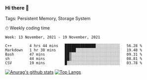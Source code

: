 ### Hi there 👋

Tags: Persistent Memory, Storage System

<!--

[![Anurag's github stats](https://github-readme-stats.vercel.app/api?username=wwyf)](https://github.com/anuraghazra/github-readme-stats)

[![Anurag's github stats](https://github-readme-stats.vercel.app/api?username=wwyf&count_private=true)](https://github.com/anuraghazra/github-readme-stats)


[![Top Langs](https://github-readme-stats.vercel.app/api/top-langs/?username=wwyf&count_private=true&&hide=jupyter%20notebook,html)](https://github.com/anuraghazra/github-readme-stats)



-->


⏱ Weekly coding time

<!--START_SECTION:waka-->
```text
Week: 13 November, 2021 - 19 November, 2021

C++        4 hrs 44 mins   ██████████████░░░░░░░░░░░   56.28 % 
Markdown   1 hr 38 mins    █████░░░░░░░░░░░░░░░░░░░░   19.48 % 
Bash       47 mins         ██▒░░░░░░░░░░░░░░░░░░░░░░   09.31 % 
sh         44 mins         ██▒░░░░░░░░░░░░░░░░░░░░░░   08.81 % 
CSV        19 mins         █░░░░░░░░░░░░░░░░░░░░░░░░   03.78 % 
```
<!--END_SECTION:waka-->



[![Anurag's github stats](https://github-readme-stats.vercel.app/api?username=wwyf&count_private=true&show_icons=true&hide_border=true)](https://github.com/anuraghazra/github-readme-stats) [![Top Langs](https://github-readme-stats.vercel.app/api/top-langs/?username=wwyf&count_private=true&hide=jupyter%20notebook,html,OpenEdge%20ABL&langs_count=10&layout=compact&hide_border=true)](https://github.com/anuraghazra/github-readme-stats)

<!--

[![willianrod's wakatime stats](https://github-readme-stats.vercel.app/api/wakatime?username=wwyf)](https://github.com/anuraghazra/github-readme-stats)


-->
